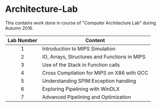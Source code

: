 # Architecture-Lab

This contains work done in course of "Computer Architecture Lab" during Autumn 2016.

|Lab Number|Content|
|:----:|-----|
|1|Introduction to MIPS Simulation|
|2|IO, Arrays, Structures and Functions in MIPS|
|3|Use of the Stack in Function calls|
|4|Cross Compilation for MIPS on X86 with GCC|
|5|Understanding SPIM Exception handling|
|6|Exploring Pipelining with WinDLX|
|7|Advanced Pipelining and Optimization|
